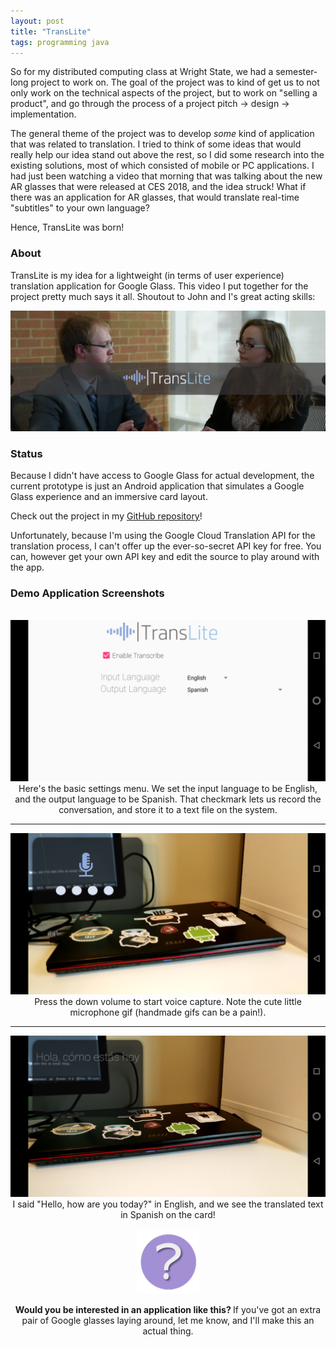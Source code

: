 ```yaml
---
layout: post
title: "TransLite"
tags: programming java
---
```


So for my distributed computing class at Wright State, we had a semester-long project to work on.
The goal of the project was to kind of get us to not only work on the technical aspects of the project,
but to work on "selling a product", and go through the process of a project pitch -> design -> implementation.

The general theme of the project was to develop *some* kind of application that was related to translation.
I tried to think of some ideas that would really help our idea stand out above the rest, so I did some research
into the existing solutions, most of which consisted of mobile or PC applications. I had just been watching a video
that morning that was talking about the new AR glasses that were released at CES 2018, and the idea struck! What if
there was an application for AR glasses, that would translate real-time "subtitles" to your own language?

Hence, TransLite was born!

### About

TransLite is my idea for a lightweight (in terms of user experience) translation application for Google Glass.
This video I put together for the project pretty much says it all. Shoutout to John and I's great acting skills:

[![video](../images/posts/dcproject.jpg)](https://drive.google.com/file/d/1TIKvKAnuugKgBzPS8cSpW0pkwmjcnCj-/view?usp=sharing "TransLite")

### Status

Because I didn't have access to Google Glass for actual development, the current prototype is just an Android application
that simulates a Google Glass experience and an immersive card layout.

Check out the project in my [GitHub repository](https://github.com/kristavan/TransLite)!

Unfortunately, because I'm using the Google Cloud Translation API for the translation process, I can't offer up the ever-so-secret API key for free. You can, however get your own API key and edit the source to play around with the app.

### Demo Application Screenshots

<br />  

<img src="../images/posts/translite1.png" style="width: 600px;">
<center>
Here's the basic settings menu. We set the input language to be English, and the output language to be Spanish.
That checkmark lets us record the conversation, and store it to a text file on the system.
</center>

---

<img src="../images/posts/translite2.png" style="width: 600px;">
<center>
Press the down volume to start voice capture. Note the cute little microphone gif (handmade gifs can be a pain!).
</center>

---

<img src="../images/posts/translite3.png" style="width: 600px;">
<center>
I said "Hello, how are you today?" in English, and we see the translated text in Spanish on the card!
</center>

<br />  

<center>
<img src="../images/posts/question.jpg" style="width: 100px;">
<p>
<b>
Would you be interested in an application like this?
</b>
If you've got an extra pair of Google glasses laying around, let me know, and I'll make this an actual thing.
</p>
</center>
